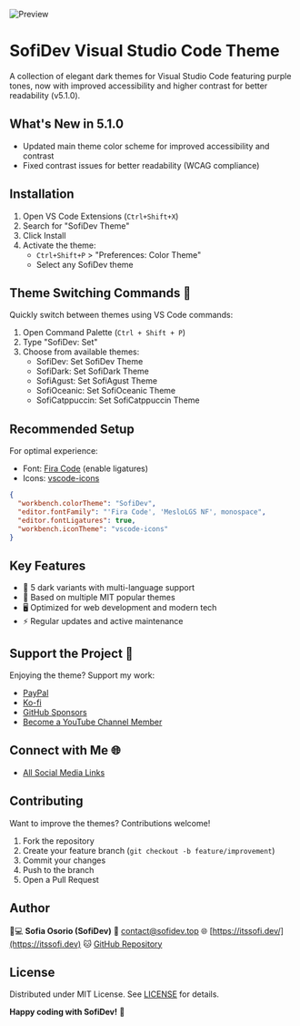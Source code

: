 
![Preview](/portada.png)

# SofiDev Visual Studio Code Theme

A collection of elegant dark themes for Visual Studio Code featuring purple tones, now with improved accessibility and higher contrast for better readability (v5.1.0).


## What's New in 5.1.0
- Updated main theme color scheme for improved accessibility and contrast
- Fixed contrast issues for better readability (WCAG compliance)

## Installation

1. Open VS Code Extensions (`Ctrl+Shift+X`)
2. Search for "SofiDev Theme"
3. Click Install
4. Activate the theme:
   - `Ctrl+Shift+P` > "Preferences: Color Theme"
   - Select any SofiDev theme

## Theme Switching Commands 🎨

Quickly switch between themes using VS Code commands:
1. Open Command Palette (`Ctrl + Shift + P`)
2. Type "SofiDev: Set"
3. Choose from available themes:
   - SofiDev: Set SofiDev Theme
   - SofiDark: Set SofiDark Theme
   - SofiAgust: Set SofiAgust Theme
   - SofiOceanic: Set SofiOceanic Theme
   - SofiCatppuccin: Set SofiCatppuccin Theme
## Recommended Setup
For optimal experience:
- Font: [Fira Code](https://fonts.google.com/specimen/Fira+Code) (enable ligatures)
- Icons: [vscode-icons](https://marketplace.visualstudio.com/items?itemName=vscode-icons-team.vscode-icons)

```json
{
  "workbench.colorTheme": "SofiDev",
  "editor.fontFamily": "'Fira Code', 'MesloLGS NF', monospace",
  "editor.fontLigatures": true,
  "workbench.iconTheme": "vscode-icons"
}
```

## Key Features
- 🎨 5 dark variants with multi-language support
- 🌙 Based on multiple MIT popular themes
- 🖥 Optimized for web development and modern tech
- ⚡️ Regular updates and active maintenance

## Support the Project 💖
Enjoying the theme? Support my work:
- [PayPal](https://www.paypal.com/paypalme/ansof89?country.x=MX&locale.x=es_XC)
- [Ko-fi](https://ko-fi.com/sofidev)
- [GitHub Sponsors](https://github.com/sponsors/SofiDevO)
- [Become a YouTube Channel Member](https://www.youtube.com/channel/UC36_js-krsAHAEAWpEDhHtw/join)

## Connect with Me 🌐
- [All Social Media Links](https://links.itssofi.dev/)

## Contributing
Want to improve the themes? Contributions welcome!
1. Fork the repository
2. Create your feature branch (`git checkout -b feature/improvement`)
3. Commit your changes
4. Push to the branch
5. Open a Pull Request

## Author
👩💻 **Sofia Osorio (SofiDev)**
📧 [contact@sofidev.top](mailto:contact@sofidev.top)
🌐 [https://itssofi.dev/](https://itssofi.dev)
🐱 [GitHub Repository](https://github.com/SofiDevO/sofidev-theme)

## License
Distributed under MIT License. See [LICENSE](LICENSE) for details.

**Happy coding with SofiDev!** 🚀
